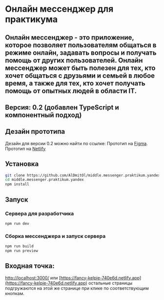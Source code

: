 # Онлайн мессенджер для практикума

## Онлайн мессенджер - это приложение, которое позволяет пользователям общаться в режиме онлайн, задавать вопросы и получать помощь от других пользователей. Онлайн мессенджер может быть полезен для тех, кто хочет общаться с друзьями и семьей в любое время, а также для тех, кто хочет получать помощь от опытных людей в области IT.

## Версия: 0.2 (добавлен TypeScript и компонентный подход)

## Дезайн прототипа
Дезайн для версии 0.2 можно найти по ссылке:
Прототип на [Figma](https://www.figma.com/proto/PCWoIjBK1zEjnN4nkOJDx1/Messenger?page-id=0%3A1&type=design&node-id=1-797&viewport=60%2C176%2C0.19&t=lwHAE0Wwu2VjJ1O9-1&scaling=min-zoom&starting-point-node-id=1%3A797&mode=design).
Прототип на [Netlify](https://fancy-kelpie-740e6d.netlify.app)

## Установка
```bash
git clone https://github.com/AlDmitOl/middle.messenger.praktikum.yandex.git
cd middle.messenger.praktikum.yandex
npm install
```

## Запуск

### Сервера для разработчика
```bash
npm run dev
```
### Сборка мессенджера и запуск сервера
```bash
npm run build
npm run preview
```
## Входная точка:

[http://localhost:3000/](http://localhost:3000/) или [https://fancy-kelpie-740e6d.netlify.app](https://fancy-kelpie-740e6d.netlify.app)
остальные страницы подгружаются на этой же странице при клике по соответствующим кнопкам.
